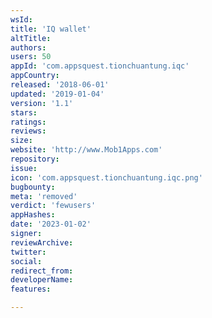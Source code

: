```yaml
---
wsId: 
title: 'IQ wallet'
altTitle: 
authors: 
users: 50
appId: 'com.appsquest.tionchuantung.iqc'
appCountry: 
released: '2018-06-01'
updated: '2019-01-04'
version: '1.1'
stars: 
ratings: 
reviews: 
size: 
website: 'http://www.Mob1Apps.com'
repository: 
issue: 
icon: 'com.appsquest.tionchuantung.iqc.png'
bugbounty: 
meta: 'removed'
verdict: 'fewusers'
appHashes: 
date: '2023-01-02'
signer: 
reviewArchive: 
twitter: 
social: 
redirect_from: 
developerName: 
features: 

---
```



